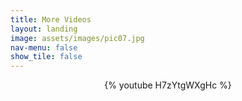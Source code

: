 ```yaml
---
title: More Videos
layout: landing
image: assets/images/pic07.jpg
nav-menu: false
show_tile: false
---
```


<center> {% youtube H7zYtgWXgHc %} </center>